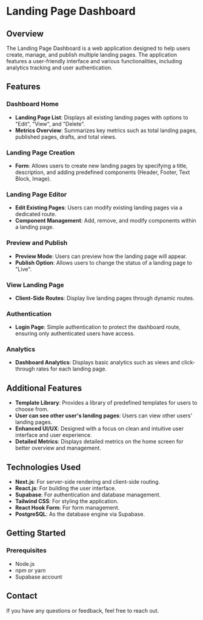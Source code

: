 # Landing Page Dashboard

## Overview

The Landing Page Dashboard is a web application designed to help users create, manage, and publish multiple landing pages. The application features a user-friendly interface and various functionalities, including analytics tracking and user authentication.

## Features

### Dashboard Home
- **Landing Page List**: Displays all existing landing pages with options to "Edit", "View", and "Delete".
- **Metrics Overview**: Summarizes key metrics such as total landing pages, published pages, drafts, and total views.

### Landing Page Creation
- **Form**: Allows users to create new landing pages by specifying a title, description, and adding predefined components (Header, Footer, Text Block, Image).

### Landing Page Editor
- **Edit Existing Pages**: Users can modify existing landing pages via a dedicated route.
- **Component Management**: Add, remove, and modify components within a landing page.

### Preview and Publish
- **Preview Mode**: Users can preview how the landing page will appear.
- **Publish Option**: Allows users to change the status of a landing page to "Live".

### View Landing Page
- **Client-Side Routes**: Display live landing pages through dynamic routes.

### Authentication
- **Login Page**: Simple authentication to protect the dashboard route, ensuring only authenticated users have access.

### Analytics
- **Dashboard Analytics**: Displays basic analytics such as views and click-through rates for each landing page.

## Additional Features
- **Template Library**: Provides a library of predefined templates for users to choose from.
- **User can see other user's landing pages**: Users can view other users' landing pages.
- **Enhanced UI/UX**: Designed with a focus on clean and intuitive user interface and user experience.
- **Detailed Metrics**: Displays detailed metrics on the home screen for better overview and management. 

## Technologies Used

- **Next.js**: For server-side rendering and client-side routing.
- **React.js**: For building the user interface.
- **Supabase**: For authentication and database management.
- **Tailwind CSS**: For styling the application.
- **React Hook Form**: For form management.
- **PostgreSQL**: As the database engine via Supabase.

## Getting Started

### Prerequisites
- Node.js
- npm or yarn
- Supabase account

## Contact

If you have any questions or feedback, feel free to reach out.
